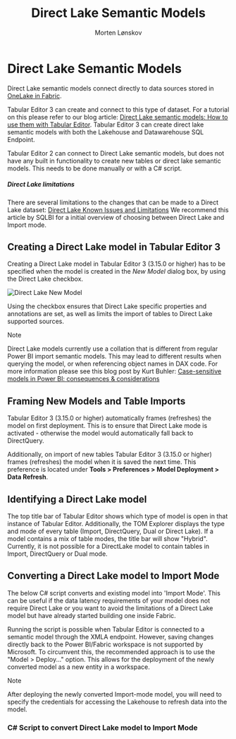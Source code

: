 ﻿---
uid: direct-lake-dataset
title: Direct Lake Semantic Models
author: Morten Lønskov
updated: 2024-08-22
applies_to:
  versions:
    - version: 2.x
    - version: 3.x
  editions:
    - edition: Desktop
      none: x
    - edition: Business
      none: x
    - edition: Enterprise
---

# Direct Lake Semantic Models
Direct Lake semantic models connect directly to data sources stored in [OneLake in Fabric](https://learn.microsoft.com/en-us/fabric/onelake/onelake-overview). 

Tabular Editor 3 can create and connect to this type of dataset. For a tutorial on this please refer to our blog article: [Direct Lake semantic models: How to use them with Tabular Editor](https://blog.tabulareditor.com/2023/09/26/fabric-direct-lake-with-tabular-editor-part-2-creation/). 
Tabular Editor 3 can create direct lake semantic models with both the Lakehouse and Datawarehouse SQL Endpoint. 

Tabular Editor 2 can connect to Direct Lake semantic models, but does not have any built in functionality to create new tables or direct lake semantic models. This needs to be done manually or with a C# script. 

<div class="NOTE">
  <h5>Direct Lake limitations</h5>
  There are  several limitations to the changes that can be made to a Direct Lake dataset: <a href="https://learn.microsoft.com/en-us/power-bi/enterprise/directlake-overview#known-issues-and-limitations">Direct Lake Known Issues and Limitations</a> We recommend <a "https://www.sqlbi.com/blog/marco/2024/04/06/direct-lake-vs-import-mode-in-power-bi/"> this article by SQLBI</a> for a initial overview of choosing between Direct Lake and Import mode.
</div>

## Creating a Direct Lake model in Tabular Editor 3

Creating a Direct Lake model in Tabular Editor 3 (3.15.0 or higher) has to be specified when the model is created in the _New Model_ dialog box, by using the Direct Lake checkbox. 

![Direct Lake New Model](~/content/assets/images/common/DirectLakeNewModelDialog.png)

Using the checkbox ensures that Direct Lake specific properties and annotations are set, as well as limits the import of tables to Direct Lake supported sources. 

> [!NOTE]
> Direct Lake models currently use a collation that is different from regular Power BI import semantic models. This may lead to different results when querying the model, or when referencing object names in DAX code.
 For more information please see this blog post by Kurt Buhler: [Case-sensitive models in Power BI: consequences & considerations](https://data-goblins.com/power-bi/case-specific)

## Framing New Models and Table Imports

Tabular Editor 3 (3.15.0 or higher) automatically frames (refreshes) the model on first deployment. This is to ensure that Direct Lake mode is activated - otherwise the model would automatically fall back to DirectQuery.

Additionally, on import of new tables Tabular Editor 3 (3.15.0 or higher) frames (refreshes) the model when it is saved the next time. This preference is located under **Tools > Preferences > Model Deployment > Data Refresh**.



## Identifying a Direct Lake model
The top title bar of Tabular Editor shows which type of model is open in that instance of Tabular Editor. Additionally, the TOM Explorer displays the type and mode of every table (Import, DirectQuery, Dual or Direct Lake). If a model contains a mix of table modes, the title bar will show "Hybrid". Currently, it is not possible for a DirectLake model to contain tables in Import, DirectQuery or Dual mode.


## Converting a Direct Lake model to Import Mode

The below C# script converts and existing model into 'Import Mode'. This can be useful if the data latency requirements of your model does not require Direct Lake or you want to avoid the limitations of a Direct Lake model but have already started building one inside Fabric.

Running the script is possible when Tabular Editor is connected to a semantic model through the XMLA endpoint. However, saving changes directly back to the Power BI/Fabric workspace is not supported by Microsoft. To circumvent this, the recommended approach is to use the "Model > Deploy..." option. This allows for the deployment of the newly converted model as a new entity in a workspace.

> [!NOTE]
> After deploying the newly converted Import-mode model, you will need to specify the credentials for accessing the Lakehouse to refresh data into the model.

### C# Script to convert Direct Lake model to Import Mode
<script src="https://gist.github.com/otykier/ac53aac2a2f22838c5b2019fd45aaa98.js"></script>